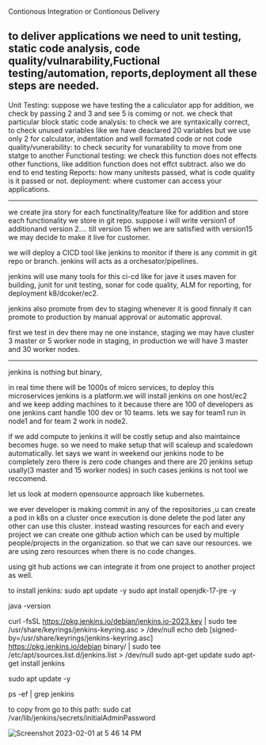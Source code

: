 Contionous Integration or Contionous Delivery


to deliver applications we need to unit testing, static code analysis, code quality/vulnarability,Fuctional testing/automation, reports,deployment all these steps are needed.
--------------------

Unit Testing: suppose we have testing the a caliculator app for addition, we check by passing 2 and 3 and see 5 is comimg or not. we check that particular block 
static code analysis: to check we are syntaxically correct, to check unused variables like we have deaclared 20 variables but we use only 2 for calculator, indentation and well formated code or not
code quality/vunerability: to check security for vunarability to move from one statge to another
Functional testing: we check this function does not effects other functions, like addition function does not effct subtract. also we do end to end testing
Reports: how many unitests passed, what is code quality is it passed or not.
deployment: where customer can access your applications.

----------------------------------------------------------
we create jira story for each functinality/feature like for addition and store each functionality we store in git repo. suppose i will write version1 of additionand version 2.... till version 15 when
we are satisfied with version15 we may decide to make it live for customer.

we will deploy a CICD tool like jenkins to monitor if there is any commit in git repo or branch. jenkins will acts as a orchesator/pipelines.

jenkins will use many tools for this ci-cd like for jave it uses maven for building, junit for unit testing, sonar for code quality, ALM for reporting, for deployment k8/dcoker/ec2.

jenkins also promote from dev to staging whenever it is good finnaly it can promote to production by manual approval or automatic approval.

first we test in dev there may ne one instance, staging  we may have cluster 3 master or 5 worker node in staging,  in production we will have 3 master and 30 worker nodes.

---------------------------------------------------------------------------------------------------------------------------------------------------------------------------------------------------
jenkins is nothing but binary,

in real time there will be 1000s of micro services, to deploy this microservices jenkins is a platform.we will install jenkins on one host/ec2 and we keep adding machines to it because there are 100 of developers 
as one jenkins cant handle 100 dev or 10 teams. lets we say for team1 run in node1 and for team 2 work in node2.


if we add compute to jenkins it will be costly setup and also maintaince becomes huge. so we need to make setup that will scaleup and scaledown automatically. let says we want in weekend our jenkins node to be completely zero
there is zero code changes and there are 20 jenkins setup usally(3 master and 15 worker nodes) in such cases jenkins is not tool we reccomend.


let us look at modern opensource approach like kubernetes.

we ever developer is making commit in any of the repositories ,u can create a pod in k8s on a cluster once execution is done delete the pod later any other can use this cluster.
instead wasting resources for each and every project we can create one github action which can be used by multiple people/projects in the organization. so that we can save our resources. we are using zero resources 
when there is no code changes.

using git hub actions we can integrate it from one project to another project as well.

to install jenkins:
sudo apt update -y
sudo apt install openjdk-17-jre -y

java -version

curl -fsSL https://pkg.jenkins.io/debian/jenkins.io-2023.key | sudo tee \
  /usr/share/keyrings/jenkins-keyring.asc > /dev/null
echo deb [signed-by=/usr/share/keyrings/jenkins-keyring.asc] \
  https://pkg.jenkins.io/debian binary/ | sudo tee \
  /etc/apt/sources.list.d/jenkins.list > /dev/null
sudo apt-get update
sudo apt-get install jenkins

sudo apt update -y

ps -ef | grep jenkins

to copy from go to this path: sudo cat  /var/lib/jenkins/secrets/initialAdminPassword

<img src="https://user-images.githubusercontent.com/43399466/216040281-6c8b89c3-8c22-4620-ad1c-8edd78eb31ae.png" alt="Screenshot 2023-02-01 at 5 46 14 PM" style="max-width: 100%;">



































